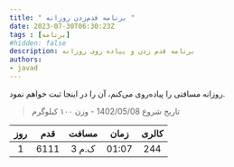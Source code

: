 ```yaml
---
title: " برنامه قدم‌زدن روزانه "
date: 2023-07-30T06:30:23Z
tags : [برنامه]
#hidden: false
description: برنامه قدم زدن و پیادە روی روزانه
authors:
- javad
---
```



روزانه مسافتی را پیادە‌روی می‌کنم، آن را در اینجا ثبت خواهم نمود.
> تاریخ شروع  1402/05/08  - وزن ١٠٠ کیلوگرم

| **روز** | قدم |مسافت | زمان | کالری |
| :----: |  :----: |  :----: | :----: | :----: |
| 1 | 6111 | 3 ک.م  | 01:07 | 244 |
